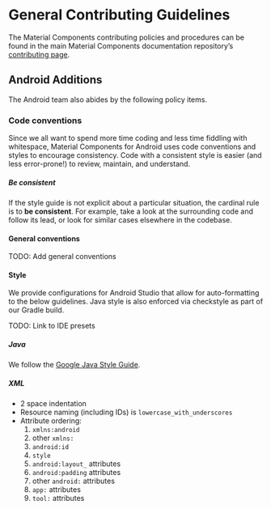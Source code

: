 # General Contributing Guidelines

The Material Components contributing policies and procedures can be found in the
main Material Components documentation repository’s
[contributing page](https://github.com/material-components/material-components/blob/develop/CONTRIBUTING.md).

## Android Additions

The Android team also abides by the following policy items.

### Code conventions

Since we all want to spend more time coding and less time fiddling with
whitespace, Material Components for Android uses code conventions and styles to
encourage consistency. Code with a consistent style is easier (and less
error-prone!) to review, maintain, and understand.

##### Be consistent

If the style guide is not explicit about a particular situation, the cardinal
rule is to **be consistent**. For example, take a look at the surrounding code
and follow its lead, or look for similar cases elsewhere in the codebase.

#### General conventions

TODO: Add general conventions

#### Style

We provide configurations for Android Studio that allow for auto-formatting to
the below guidelines. Java style is also enforced via checkstyle as part of our
Gradle build.

TODO: Link to IDE presets

##### Java

We follow the
[Google Java Style Guide](https://google.github.io/styleguide/javaguide.html).

##### XML

- 2 space indentation
- Resource naming (including IDs) is `lowercase_with_underscores`
- Attribute ordering:
  1. `xmlns:android`
  2. other `xmlns:`
  3. `android:id`
  4. `style`
  5. `android:layout_` attributes
  6. `android:padding` attributes
  7. other `android:` attributes
  8. `app:` attributes
  9. `tool:` attributes
